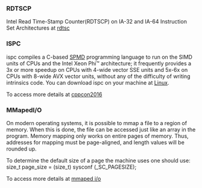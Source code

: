 ### RDTSCP
Intel Read Time-Stamp Counter(RDTSCP) on IA-32 and IA-64 Instruction Set Architectures at [rdtsc](https://gist.github.com/reaur/bacfd6d2b89d507d86959784bb99d627)

### ISPC
ispc compiles a C-based  [SPMD](https://en.wikipedia.org/wiki/SPMD) programming language to run on the SIMD units of CPUs and the Intel Xeon Phi™ architecture; it frequently provides a 3x or more speedup on CPUs with 4-wide vector SSE units and 5x-6x on CPUs with 8-wide AVX vector units, without any of the difficulty of writing intrinsics code.
You can download ispc on your machine at [Linux](https://github.com/ispc/ispc/releases/download/v1.13.0/ispc-v1.13.0-linux.tar.gz).

To access more details at [cppcon2016](https://www.youtube.com/watch?v=UgaQCg-0ZoU&t=330s)

### MMapedI/O
On modern operating systems, it is possible to mmap a file to a region of memory. When this is done, the file can be accessed just like an array in the program.
Memory mapping only works on entire pages of memory. Thus, addresses for mapping must be page-aligned, and length values will be rounded up. 

To determine the default size of a page the machine uses one should use: size_t page_size = (size_t) sysconf (_SC_PAGESIZE);

To access more details at [mmaped i/o](https://pages.mtu.edu/~soner/Classes/CS-3411/Slides/mmap.pdf)

